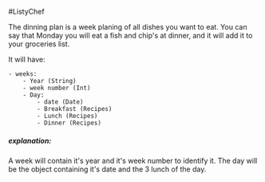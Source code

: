 #ListyChef 

The dinning plan is a week planing of all dishes you want to eat.
You can say that Monday you will eat a fish and chip's at dinner, and it will add it to your groceries list.

It will have:

	- weeks:
		- Year (String)
		- week number (Int)
		- Day:
			- date (Date)
			- Breakfast (Recipes)
			- Lunch (Recipes)
			- Dinner (Recipes)


##### explanation:
A week will contain it's year and it's week number to identify it. The day will be the object containing it's date and the 3 lunch of the day.